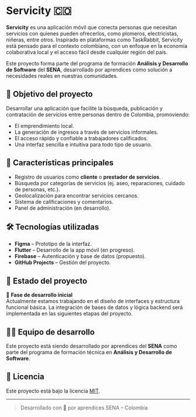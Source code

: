 # Servicity 🇨🇴

**Servicity** es una aplicación móvil que conecta personas que necesitan servicios con quienes pueden ofrecerlos, como plomeros, electricistas, niñeras, entre otros. Inspirado en plataformas como TaskRabbit, Servicity está pensado para el contexto colombiano, con un enfoque en la economía colaborativa local y el acceso fácil desde cualquier región del país.

Este proyecto forma parte del programa de formación **Análisis y Desarrollo de Software** del **SENA**, desarrollado por aprendices como solución a necesidades reales en nuestras comunidades.

## 🚀 Objetivo del proyecto

Desarrollar una aplicación que facilite la búsqueda, publicación y contratación de servicios entre personas dentro de Colombia, promoviendo:

- El emprendimiento local.
- La generación de ingresos a través de servicios informales.
- El acceso rápido y confiable a trabajadores calificados.
- Una interfaz sencilla e intuitiva para todo tipo de usuario.

## 🧠 Características principales

- Registro de usuarios como **cliente** o **prestador de servicios**.
- Búsqueda por categorías de servicios (ej. aseo, reparaciones, cuidado de personas, etc.).
- Geolocalización para encontrar servicios cercanos.
- Sistema de calificaciones y comentarios.
- Panel de administración (en desarrollo).

## 🛠️ Tecnologías utilizadas

- **Figma** – Prototipo de la interfaz.
- **Flutter** – Desarrollo de la app móvil (en progreso).
- **Firebase** – Autenticación y base de datos (propuesto).
- **GitHub Projects** – Gestión del proyecto.

## 📅 Estado del proyecto

🚧 **Fase de desarrollo inicial**  
Actualmente estamos trabajando en el diseño de interfaces y estructura funcional básica. La integración de bases de datos y lógica backend será implementada en las siguientes etapas del proyecto.

## 👨‍💻 Equipo de desarrollo

Este proyecto está siendo desarrollado por aprendices del **SENA** como parte del programa de formación técnica en **Análisis y Desarrollo de Software**.

## 📄 Licencia

Este proyecto está bajo la licencia [MIT](LICENSE).

---

> Desarrollado con 💚 por aprendices SENA – Colombia
